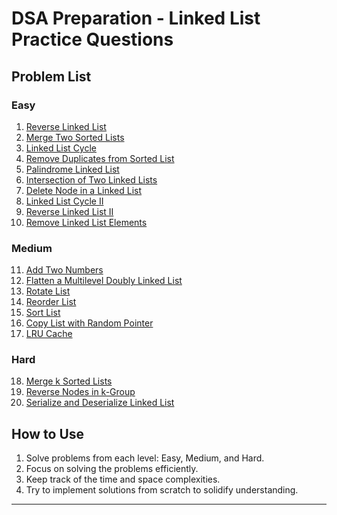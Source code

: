 # DSA Preparation - Linked List Practice Questions

## Problem List

### Easy

1. [Reverse Linked List](https://leetcode.com/problems/reverse-linked-list/)
2. [Merge Two Sorted Lists](https://leetcode.com/problems/merge-two-sorted-lists/)
3. [Linked List Cycle](https://leetcode.com/problems/linked-list-cycle/)
4. [Remove Duplicates from Sorted List](https://leetcode.com/problems/remove-duplicates-from-sorted-list/)
5. [Palindrome Linked List](https://leetcode.com/problems/palindrome-linked-list/)
6. [Intersection of Two Linked Lists](https://leetcode.com/problems/intersection-of-two-linked-lists/)
7. [Delete Node in a Linked List](https://leetcode.com/problems/delete-node-in-a-linked-lists/)
8. [Linked List Cycle II](https://leetcode.com/problems/linked-list-cycle-ii/)
9. [Reverse Linked List II](https://leetcode.com/problems/reverse-linked-list-ii/)
10. [Remove Linked List Elements](https://leetcode.com/problems/remove-linked-list-elements/)

### Medium

11. [Add Two Numbers](https://leetcode.com/problems/add-two-numbers/)
12. [Flatten a Multilevel Doubly Linked List](https://leetcode.com/problems/flatten-a-multilevel-doubly-linked-list/)
13. [Rotate List](https://leetcode.com/problems/rotate-list/)
14. [Reorder List](https://leetcode.com/problems/reorder-list/)
15. [Sort List](https://leetcode.com/problems/sort-list/)
16. [Copy List with Random Pointer](https://leetcode.com/problems/copy-list-with-random-pointer/)
17. [LRU Cache](https://leetcode.com/problems/lru-cache/)

### Hard

18. [Merge k Sorted Lists](https://leetcode.com/problems/merge-k-sorted-lists/)
19. [Reverse Nodes in k-Group](https://leetcode.com/problems/reverse-nodes-in-k-group/)
20. [Serialize and Deserialize Linked List](https://leetcode.com/problems/serialize-and-deserialize-linked-list/)

## How to Use

1. Solve problems from each level: Easy, Medium, and Hard.
2. Focus on solving the problems efficiently.
3. Keep track of the time and space complexities.
4. Try to implement solutions from scratch to solidify understanding.

---

